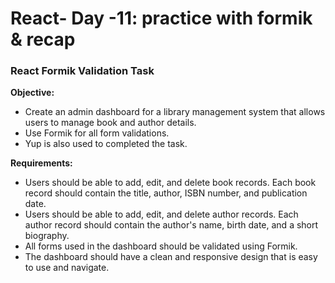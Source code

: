 # React- Day -11: practice with formik & recap
### React Formik Validation Task

**Objective:**
-  Create an admin dashboard for a library management system that allows users to manage book and author details.
- Use Formik for all form validations.  
- Yup is also used to completed the task.

**Requirements:**
- Users should be able to add, edit, and delete book records. Each book record should contain the title, author, ISBN number, and publication date.   
- Users should be able to add, edit, and delete author records. Each author record should contain the author's name, birth date, and a short biography.   
- All forms used in the dashboard should be validated using Formik.    
- The dashboard should have a clean and responsive design that is easy to use and navigate.


